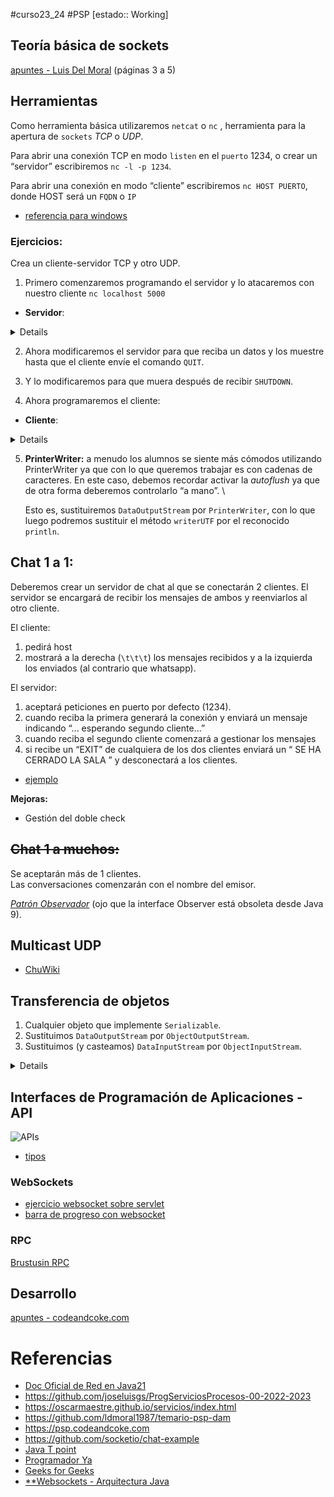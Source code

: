 
#curso23_24 #PSP [estado:: Working] 

## Teoría básica de sockets
[apuntes - Luis Del Moral](https://github.com/ldmoral1987/temario-psp-dam/blob/main/UA3-Programacion%20comunicaciones%20en%20red.pdf) (páginas 3 a 5)

## Herramientas
Como herramienta básica utilizaremos `netcat` o `nc` , herramienta para la apertura de `sockets` *TCP* o *UDP*.

Para abrir una conexión TCP en modo `listen` en el `puerto` 1234, o crear un “servidor” escribiremos `nc -l -p 1234`.

Para abrir una conexión en modo “cliente” escribiremos `nc HOST PUERTO`, donde HOST será un `FQDN` o `IP`

+ [referencia para windows](https://www.configserverfirewall.com/windows-10/netcat-windows/)

### Ejercicios:
Crea un cliente-servidor TCP y otro UDP.

1. Primero comenzaremos programando el servidor y lo atacaremos con nuestro cliente `nc localhost 5000`
+ **Servidor**:
<details>

```java
import java.io.*;
import java.net.*;

public class Servidor {

    public static void main(String argv[]) {

        // Definimos los Sockets:
        // ----------------------
        //
        // Socket de escucha del servidor
        ServerSocket servidor; 
        // Socket para atender a un cliente
        Socket cliente; 
        
        int numCliente = 0; // Contador de clientes 
        int PUERTO = 5000; // Puerto para esuchar
        System.out.println("Soy el servidor y empiezo a escuchar peticiones por el puerto: " + PUERTO);

        try {
            // Apertura de socket para escuhar a través de un puerto
            servidor = new ServerSocket(PUERTO);
            
            // Atendemos a los clientes
            //     + En la realidad por cada cliente lanzaríamos un hilo 
            do {
                System.out.println("\t Llega el cliente: " + ++numCliente);
                                
                // Aceptamos la conexión
                cliente = servidor.accept();
                
                // Creamos la salida hacia el cliente y la usamos
                DataOutputStream ps = new DataOutputStream(cliente.getOutputStream());
                ps.writeUTF("Usted es mi cliente: "+numCliente);
                
                // Y cerramos la conexión porque ya no vamos a operar más con él
                cliente.close();
                
                System.out.println("\t Se ha cerrado la conexión con el cliente: " +numCliente);
            } while (true);
        } catch (Exception e) {
            e.printStackTrace();
        }
    }
    
}
```
</details>

2. Ahora modificaremos el servidor para que reciba un datos y los muestre hasta que el cliente envíe el comando `QUIT`.

3. Y lo modificaremos para que muera después de recibir `SHUTDOWN`.

4. Ahora programaremos el cliente:
+  **Cliente**:
<details>

```java
import java.io.*;
import java.net.*;

public class Cliente {

    public static void main(String argv[]) {
        // Definimos los parámetros de conexión
        InetAddress direccion; // La IP o Dirección de conexión
        Socket servidor; // Socket para conectarnos a un servidor u otra máquina
        int numCliente = 0; // Mi número de cliente
        int PUERTO = 5000;  // Puerto de conexión
        
        System.out.println("Soy el cliente e intento conectarme");
        
        try {
            // Vamos a indicar la dirección de conexión
            //     dirección local (localhost)
            // direccion = InetAddress.getLocalHost(); 
            //     por String url o por IP como sigue
            byte addr[] = { (byte)192, (byte)168, (byte)0, (byte)37 };
            direccion = InetAddress.getByAddress( addr );
            // Nos conectamos al servidor: dirección y puerto
            servidor = new Socket(direccion, PUERTO); 
            // Operamos con la conexión. En este caso recibimos los datos que nos mandan
            System.out.println("Conexión realizada con éxito");
            
            // Es inputStream porque los recibimos
            DataInputStream datos = new DataInputStream(servidor.getInputStream());
            // Si queremos leer normal
            //System.out.println(datos.readLine());
            // Si leemos con formato
            System.out.println(datos.readUTF());
            // Cerramos la conexión
            servidor.close();
            System.out.println("Soy el cliente y cierro la conexión");
        } catch (Exception e) {
            e.printStackTrace();
        }
    }
    
}

```
</details>


5. **PrinterWriter:** a menudo los alumnos se siente más cómodos utilizando PrinterWriter ya que con lo que queremos trabajar es con cadenas de caracteres. En este caso, debemos recordar activar la *autoflush* ya que de otra forma deberemos controlarlo “a mano”. \

   Esto es, sustituiremos `DataOutputStream` por `PrinterWriter`, con lo que luego podremos sustituir el método `writerUTF` por el reconocido `println`.

## Chat 1 a 1:
Deberemos crear un servidor de chat al que se conectarán 2 clientes. El servidor se encargará de recibir los mensajes de ambos y reenviarlos al otro cliente.

El cliente:
1. pedirá host
2. mostrará a la derecha (`\t\t\t`) los mensajes recibidos y a la izquierda los enviados (al contrario que whatsapp).

El servidor:
1. aceptará peticiones en puerto por defecto (1234).
2. cuando reciba la primera generará la conexión y enviará un mensaje indicando “... esperando segundo cliente...”
3. cuando reciba el segundo cliente comenzará a gestionar los mensajes
4. si recibe un “EXIT” de cualquiera de los dos clientes enviará un “ SE HA CERRADO LA SALA ” y desconectará a los clientes.

+ [ejemplo](https://parzibyte.me/blog/2018/02/09/sockets-java-chat-cliente-servidor/)

**Mejoras:**
+ Gestión del doble check

## ~~Chat 1 a muchos:~~
Se aceptarán más de 1 clientes. \
Las conversaciones comenzarán con el nombre del emisor.

[*Patrón Observador*](https://es.wikipedia.org/wiki/Observer_(patr%C3%B3n_de_dise%C3%B1o)) (ojo que la interface Observer está obsoleta desde Java 9).

## Multicast UDP
+ [ChuWiki](https://chuidiang.org/index.php?title=Socket_multicast_en_java)


## Transferencia de objetos
1. Cualquier objeto que implemente `Serializable`.
2. Sustituimos `DataOutputStream` por `ObjectOutputStream`.
3. Sustituimos (y casteamos) `DataInputStream` por `ObjectInputStream`.

<details>

```java
import java.io.Serializable;

// must implement Serializable in order to be sent
public class Message implements Serializable{
    private final String text;

    public Message(String text) {
        this.text = text;
    }

    public String getText() {
        return text;
    }
}
```

```java
import java.io.*;
import java.net.Socket;
import java.util.ArrayList;
import java.util.List;

public class Client {

    public static void main(String[] args) throws IOException {
        // need host and port, we want to connect to the ServerSocket at port 7777
        Socket socket = new Socket("localhost", 7777);
        System.out.println("Connected!");

        // get the output stream from the socket.
        OutputStream outputStream = socket.getOutputStream();
        // create an object output stream from the output stream so we can send an object through it
        ObjectOutputStream objectOutputStream = new ObjectOutputStream(outputStream);

        // make a bunch of messages to send.
        List<Message> messages = new ArrayList<>();
        messages.add(new Message("Hello from the other side!"));
        messages.add(new Message("How are you doing?"));
        messages.add(new Message("What time is it?"));
        messages.add(new Message("Hi hi hi hi."));

        System.out.println("Sending messages to the ServerSocket");
        objectOutputStream.writeObject(messages);

        System.out.println("Closing socket and terminating program.");
        socket.close();
    }
}
```

```java
import java.io.*;
import java.net.ServerSocket;
import java.net.Socket;
import java.util.List;

public class Server {
    public static void main(String[] args) throws IOException, ClassNotFoundException {
        // don't need to specify a hostname, it will be the current machine
        ServerSocket ss = new ServerSocket(7777);
        System.out.println("ServerSocket awaiting connections...");
        Socket socket = ss.accept(); // blocking call, this will wait until a connection is attempted on this port.
        System.out.println("Connection from " + socket + "!");

        // get the input stream from the connected socket
        InputStream inputStream = socket.getInputStream();
        // create a DataInputStream so we can read data from it.
        ObjectInputStream objectInputStream = new ObjectInputStream(inputStream);

        // read the list of messages from the socket
        List<Message> listOfMessages = (List<Message>) objectInputStream.readObject();
        System.out.println("Received [" + listOfMessages.size() + "] messages from: " + socket);
        // print out the text of every message
        System.out.println("All messages:");
        listOfMessages.forEach((msg)-> System.out.println(msg.getText()));

        System.out.println("Closing sockets.");
        ss.close();
        socket.close();
    }
}
```

```bash
// Server output
/*
ServerSocket awaiting connections...
Connection from Socket[addr=/127.0.0.1,port=62360,localport=7777]!
Received [4] messages from: Socket[addr=/127.0.0.1,port=62360,localport=7777]
All messages:
Hello from the other side!
How are you doing?
What time is it?
Hi hi hi hi.
Closing sockets.
*/

// Client output
/*
Connected!
Sending messages to the ServerSocket
Closing socket and terminating program.
*/
```

</details>


## Interfaces de Programación de Aplicaciones - API
![APIs](https://luiscastelar.duckdns.org/2023/assets/PSP/UT3/APIs.png)
+ [tipos](https://hackernoon.com/the-system-design-cheat-sheet-api-styles-rest-graphql-websocket-webhook-rpcgrpc-soap?ref=reactivisima.com&utm_source=substack&utm_medium=email)

### WebSockets
+ [ejercicio websocket sobre servlet](https://www.arquitecturajava.com/java-websockets/)
+ [barra de progreso con websocket](https://www.oscarblancarteblog.com/2017/02/23/websocket-con-java/)

### RPC 
[Brustusin RPC](http://rpc.brutusin.org/)


## Desarrollo
[apuntes - codeandcoke.com](https://psp.codeandcoke.com/apuntes:sockets)


# Referencias
+ [Doc Oficial de Red en Java21](https://docs.oracle.com/en/java/javase/21/core/java-networking.html#GUID-82A738CB-2A1C-4AC8-B9DA-C4543D398B51)
+ https://github.com/joseluisgs/ProgServiciosProcesos-00-2022-2023
+ https://oscarmaestre.github.io/servicios/index.html
+ https://github.com/ldmoral1987/temario-psp-dam 
+ https://psp.codeandcoke.com
+ https://github.com/socketio/chat-example
+ [Java T point](https://www.javatpoint.com/socket-programming)
+ [Programador Ya](https://www.programarya.com/Cursos-Avanzados/Java/Sockets)
+ [Geeks for Geeks](https://www.geeksforgeeks.org/socket-programming-in-java/)
+ [**Websockets - Arquitectura Java](https://www.arquitecturajava.com/java-websockets/)